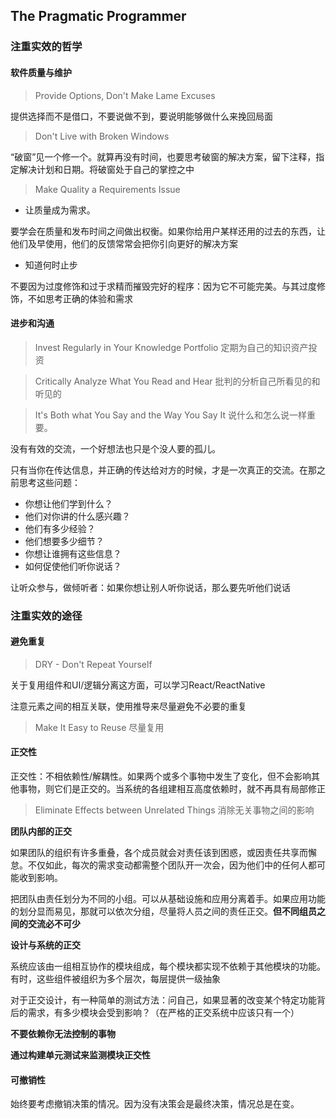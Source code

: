 ## The Pragmatic Programmer

### 注重实效的哲学

#### 软件质量与维护

> Provide Options, Don't Make Lame Excuses

提供选择而不是借口，不要说做不到，要说明能够做什么来挽回局面

> Don't Live with Broken Windows

“破窗”见一个修一个。就算再没有时间，也要思考破窗的解决方案，留下注释，指定解决计划和日期。将破窗处于自己的掌控之中

> Make Quality a Requirements Issue

  - 让质量成为需求。

要学会在质量和发布时间之间做出权衡。如果你给用户某样还用的过去的东西，让他们及早使用，他们的反馈常常会把你引向更好的解决方案

  - 知道何时止步

不要因为过度修饰和过于求精而摧毁完好的程序：因为它不可能完美。与其过度修饰，不如思考正确的体验和需求

#### 进步和沟通

> Invest Regularly in Your Knowledge Portfolio
> 定期为自己的知识资产投资

> Critically Analyze What You Read and Hear
> 批判的分析自己所看见的和听见的

> It's Both what You Say and the Way You Say It
> 说什么和怎么说一样重要。

没有有效的交流，一个好想法也只是个没人要的孤儿。

只有当你在传达信息，并正确的传达给对方的时候，才是一次真正的交流。在那之前思考这些问题：

  - 你想让他们学到什么？
  - 他们对你讲的什么感兴趣？
  - 他们有多少经验？
  - 他们想要多少细节？
  - 你想让谁拥有这些信息？
  - 如何促使他们听你说话？

让听众参与，做倾听者：如果你想让别人听你说话，那么要先听他们说话

### 注重实效的途径

#### 避免重复

> DRY - Don't Repeat Yourself

关于复用组件和UI/逻辑分离这方面，可以学习React/ReactNative

注意元素之间的相互关联，使用推导来尽量避免不必要的重复

> Make It Easy to Reuse
> 尽量复用

#### 正交性

正交性：不相依赖性/解耦性。如果两个或多个事物中发生了变化，但不会影响其他事物，则它们是正交的。当系统的各组建相互高度依赖时，就不再具有局部修正

> Eliminate Effects between Unrelated Things
> 消除无关事物之间的影响

**团队内部的正交**

如果团队的组织有许多重叠，各个成员就会对责任该到困惑，或因责任共享而懈怠。不仅如此，每次的需求变动都需整个团队开一次会，因为他们中的任何人都可能收到影响。

把团队由责任划分为不同的小组。可以从基础设施和应用分离着手。如果应用功能的划分显而易见，那就可以依次分组，尽量将人员之间的责任正交。**但不同组员之间的交流必不可少**

**设计与系统的正交**

系统应该由一组相互协作的模块组成，每个模块都实现不依赖于其他模块的功能。有时，这些组件被组织为多个层次，每层提供一级抽象

对于正交设计，有一种简单的测试方法：问自己，如果显著的改变某个特定功能背后的需求，有多少模块会受到影响？（在严格的正交系统中应该只有一个）

**不要依赖你无法控制的事物**

**通过构建单元测试来监测模块正交性**

#### 可撤销性

始终要考虑撤销决策的情况。因为没有决策会是最终决策，情况总是在变。